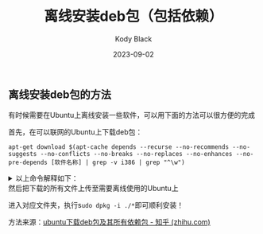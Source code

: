 ﻿---
layout:     post
title:      离线安装deb包（包括依赖）
subtitle:   
date:       2023-09-02
author:     Kody Black
header-img: img/post-bg-normal.jpg
catalog: true
tags:
    - 工具
---

## 离线安装deb包的方法

有时候需要在Ubuntu上离线安装一些软件，可以用下面的方法可以很方便的完成

首先，在可以联网的Ubuntu上下载deb包：

`apt-get download $(apt-cache depends --recurse --no-recommends --no-suggests --no-conflicts --no-breaks --no-replaces --no-enhances --no-pre-depends [软件名称] | grep -v i386 | grep "^\w")`

<details>
<summary>以上命令解释如下：</summary>
<pre>
<code>该命令的作用是下载指定软件及其依赖的所有包的二进制文件，其中排除了特定类型的依赖关系，并且只下载适用于当前系统架构的包。
apt-get download：用于下载软件包的二进制文件。
$(...)：这是命令替换的语法，用于将命令的输出作为参数传递给另一个命令。
apt-cache depends：apt-cache是用于查询包信息的命令行工具，depends是其中的一个子命令，用于显示指定软件包的依赖关系。
--recurse：递归地显示所有依赖关系。
--no-recommends、--no-suggests、--no-conflicts、--no-breaks、--no-replaces、--no-enhances、--no-pre-depends：这些选项用于禁止显示特定类型的依赖关系。
grep -v i386：grep是一个用于文本匹配的命令行工具，-v选项用于反转匹配，这里用于排除包含"i386"的行。
grep "^\w"：这里使用grep来匹配以字母或数字开头的行。
</code>
</pre>
</details>
然后把下载的所有文件上传至需要离线使用的Ubuntu上

进入对应文件夹，执行s`udo dpkg -i ./*`即可顺利安装！

方法来源：[ubuntu下载deb包及其所有依赖包 - 知乎 (zhihu.com)](https://zhuanlan.zhihu.com/p/586251684)

